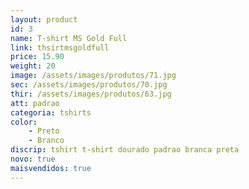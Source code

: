 ```yaml
---
layout: product
id: 3
name: T-shirt MS Gold Full
link: thsirtmsgoldfull
price: 15.90
weight: 20
image: /assets/images/produtos/71.jpg
sec: /assets/images/produtos/70.jpg
thir: /assets/images/produtos/63.jpg
att: padrao
categoria: tshirts
color:
    - Preto
    - Branco
discrip: tshirt t-shirt dourado padrao branca preta 
novo: true
maisvendidos: true
---
```

